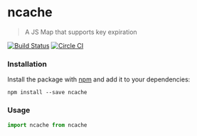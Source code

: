 # ncache

> A JS Map that supports key expiration

[![Build Status](https://semaphoreci.com/api/v1/axdg/ncache/branches/master/shields_badge.svg)](https://semaphoreci.com/axdg/ncache) [![Circle CI](https://circleci.com/gh/axdg/ncache/tree/master.svg?style=shield)](https://circleci.com/gh/axdg/ncache/tree/master)

### Installation

Install the package with [npm](https://www.npmjs.com/) and add it to your dependencies:

```
npm install --save ncache
```
### Usage

```js
import ncache from ncache
```
